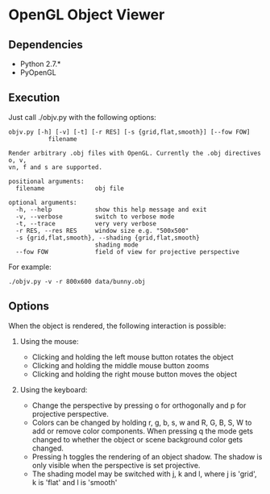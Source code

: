 OpenGL Object Viewer
====================

Dependencies
------------
- Python 2.7.*
- PyOpenGL

Execution
---------
Just call ./objv.py with the following options:
   
    objv.py [-h] [-v] [-t] [-r RES] [-s {grid,flat,smooth}] [--fow FOW]
               filename

    Render arbitrary .obj files with OpenGL. Currently the .obj directives o, v,
    vn, f and s are supported.

    positional arguments:
      filename              obj file

    optional arguments:
      -h, --help            show this help message and exit
      -v, --verbose         switch to verbose mode
      -t, --trace           very very verbose
      -r RES, --res RES     window size e.g. "500x500"
      -s {grid,flat,smooth}, --shading {grid,flat,smooth}
                            shading mode
      --fow FOW             field of view for projective perspective


For example:

    ./objv.py -v -r 800x600 data/bunny.obj

Options
-------

When the object is rendered, the following interaction is possible:

1. Using the mouse:
   - Clicking and holding the left mouse button rotates the object
   - Clicking and holding the middle mouse button zooms
   - Clicking and holding the right mouse button moves the object

2. Using the keyboard:
   - Change the perspective by pressing o for orthogonally and
     p for projective perspective.
   - Colors can be changed by holding r, g, b, s, w and R, G, B, S, W
     to add or remove color components. When pressing q the mode gets
     changed to whether the object or scene background color gets changed.
   - Pressing h toggles the rendering of an object shadow. The shadow
     is only visible when the perspective is set projective.
   - The shading model may be switched with j, k and l, where j is
     'grid', k is 'flat' and l is 'smooth'
